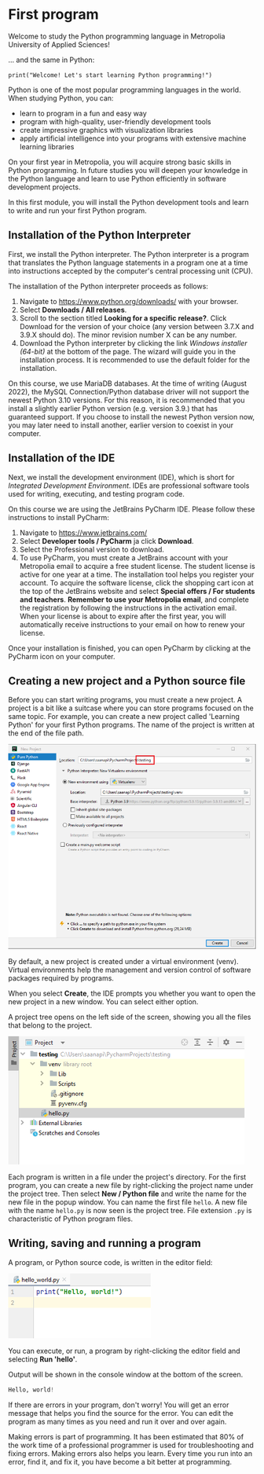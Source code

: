 # First program

Welcome to study the Python programming language in Metropolia University of Applied Sciences!

... and the same in Python:
```
print("Welcome! Let's start learning Python programming!")
```

Python is one of the most popular programming languages in the world. When studying Python, you can:
- learn to program in a fun and easy way
- program with high-quality, user-friendly development tools
- create impressive graphics with visualization libraries
- apply artificial intelligence into your programs with extensive machine learning libraries

On your first year in Metropolia, you will acquire strong basic skills in Python programming. In future studies you will
deepen your knowledge in the Python language and learn to use Python efficiently in software development projects.

In this first module, you will install the Python development tools and learn to write and run your first Python program.

## Installation of the Python Interpreter

First, we install the Python interpreter. The Python interpreter is a program that translates the Python language
statements in a program one at a time into instructions
accepted by the computer's central processing unit (CPU).

The installation of the Python interpreter proceeds as follows:

1. Navigate to https://www.python.org/downloads/ with your browser.
2. Select **Downloads / All releases**.
3. Scroll to the section titled **Looking for a specific release?**.
Click Download for the version of your choice (any version between 3.7.X and 3.9.X should do). The minor revision number
X can be any number.
4. Download the Python interpreter by clicking the link *Windows installer (64-bit)* at the bottom of the page.
The wizard will guide you in the installation process. It is recommended to use the default folder for the installation.

On this course, we use MariaDB databases. At the time of writing (August 2022), the MySQL Connection/Python database
driver will not support the newest
Python 3.10 versions. For this reason, it is recommended that you install a slightly earlier Python version (e.g. version 3.9.)
that has guaranteed support. If you choose to install the newest Python version now, you may later need to install
another, earlier version to coexist in your computer. 

## Installation of the IDE

Next, we install the development environment (IDE), which is short for *Integrated Development Environment*.
IDEs are professional software tools used for writing, executing, and testing program code.

On this course we are using the JetBrains PyCharm IDE. Please follow these instructions to install PyCharm:
1. Navigate to https://www.jetbrains.com/
2. Select **Developer tools / PyCharm** ja click **Download**.
3. Select the Professional version to download.
4. To use PyCharm, you must create a JetBrains account with your Metropolia email to acquire a free student license. The student license is active for one year at a time. The installation tool helps you register your account. To acquire the software license, click the shopping cart icon at the top of the JetBrains website and select **Special offers / For students and teachers**. **Remember to use your Metropolia email**, and complete the registration by following the instructions in the activation email. When your license is about to expire after the first year, you will automatically receive instructions to your email on how to renew your license.

Once your installation is finished, you can open PyCharm by clicking at the PyCharm icon on your computer.

## Creating a new project and a Python source file

Before you can start writing programs, you must create a new project. A project is a bit like a suitcase where you can store
programs focused on the same topic. For example, you can create a new project called 'Learning Python' for your first Python programs.
The name of the project is written at the end of the file path.

![Creating a new project](img/new_project.png)

By default, a new project is created under a virtual environment (venv). Virtual environments help the management and version control of software packages required by programs.

When you select **Create**, the IDE prompts you whether you want to open the new project in a new window. You can select either option.

A project tree opens on the left side of the screen, showing you all the files that belong to the project.

![Project tree](img/project_tree.png)

Each program is written in a file under the project's directory. For the first program, you can create a new file by right-clicking the project name under the project tree.
Then select **New / Python file** and write the name for the new file in the popup window. You can name the first file `hello`. A new file with the name `hello.py` is now
seen is the project tree. File extension `.py` is characteristic of Python program files.

## Writing, saving and running a program

A program, or Python source code, is written in the editor field:

![First program](img/first_program.png)

You can execute, or run, a program by right-clicking the editor field and selecting **Run 'hello'**.

Output will be shown in the console window at the bottom of the screen.

```python
Hello, world!
```

If there are errors in your program, don't worry! You will get an error message that helps you find the source for the error.
You can edit the program as many times as you need and run it over and over again.

Making errors is part of programming. It has been estimated that 80% of the work time of a professional programmer is used
for troubleshooting and fixing errors. Making errors also helps you learn. Every time you run into an error, find it, and fix it,
you have become a bit better at programming.
